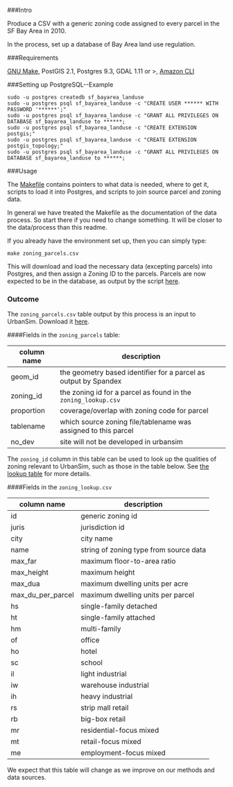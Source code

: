 ###Intro 

Produce a CSV with a generic zoning code assigned to every parcel in the SF Bay Area in 2010. 

In the process, set up a database of Bay Area land use regulation.

###Requirements

[GNU Make](http://bost.ocks.org/mike/make/), PostGIS 2.1, Postgres 9.3, GDAL 1.11 or >, [Amazon CLI](https://aws.amazon.com/cli/)

###Setting up PostgreSQL--Example

```
sudo -u postgres createdb sf_bayarea_landuse
sudo -u postgres psql sf_bayarea_landuse -c "CREATE USER ****** WITH PASSWORD '******';"
sudo -u postgres psql sf_bayarea_landuse -c "GRANT ALL PRIVILEGES ON DATABASE sf_bayarea_landuse to ******;
sudo -u postgres psql sf_bayarea_landuse -c "CREATE EXTENSION postgis;"
sudo -u postgres psql sf_bayarea_landuse -c "CREATE EXTENSION postgis_topology;"
sudo -u postgres psql sf_bayarea_landuse -c "GRANT ALL PRIVILEGES ON DATABASE sf_bayarea_landuse to ******;
```

###Usage

The [Makefile](https://github.com/MetropolitanTransportationCommission/zoning/blob/master/Makefile) contains pointers to what data is needed, where to get it, scripts to load it into Postgres, and scripts to join source parcel and zoning data.

In general we have treated the Makefile as the documentation of the data process. So start there if you need to change something. It will be closer to the data/process than this readme.

If you already have the environment set up, then you can simply type:

`make zoning_parcels.csv`  

This will download and load the necessary data (excepting parcels) into Postgres, and then assign a Zoning ID to the parcels. Parcels are now expected to be in the database, as output by the script [here](https://github.com/MetropolitanTransportationCommission/bayarea_urbansim/blob/master/data_regeneration/run.py).

### Outcome

The `zoning_parcels.csv` table output by this process is an input to UrbanSim. Download it  [here](https://landuse.s3.amazonaws.com/zoning/zoning_parcels.csv).

####Fields in the `zoning_parcels` table:

column name|description
----------|------------
geom_id|the geometry based identifier for a parcel as output by Spandex
zoning_id|the zoning id for a parcel as found in the `zoning_lookup.csv`
proportion|coverage/overlap with zoning code for parcel
tablename|which source zoning file/tablename was assigned to this parcel
no_dev|site will not be developed in urbansim

The `zoning_id` column in this table can be used to look up the qualities of zoning relevant to UrbanSim, such as those in the table below. See [the lookup table](https://github.com/synthicity/bayarea_urbansim/blob/master/data/zoning_lookup.csv) for more details.

####Fields in the `zoning_lookup.csv`

column name|description
----|----------------
id|generic zoning id
juris|jurisdiction id
city|city name
name|string of zoning type from source data
max_far|maximum floor-to-area ratio
max_height|maximum height
max_dua|maximum dwelling units per acre
max_du_per_parcel|maximum dwelling units per parcel
hs|single-family detached
ht|single-family attached
hm|multi-family
of|office
ho|hotel
sc|school
il|light industrial
iw|warehouse industrial
ih|heavy industrial
rs|strip mall retail
rb|big-box retail
mr|residential-focus mixed
mt|retail-focus mixed
me|employment-focus mixed

We expect that this table will change as we improve on our methods and data sources. 
